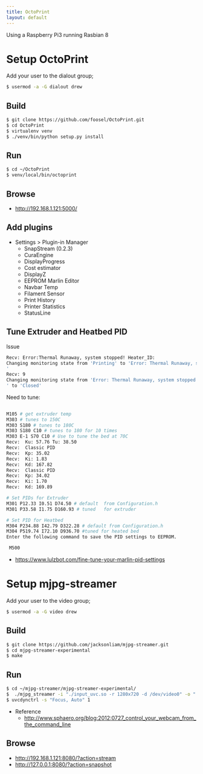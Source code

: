 ```yaml
---
title: OctoPrint
layout: default
---
```


Using a Raspberry Pi3 running Rasbian 8

Setup OctoPrint
===============

Add your user to the dialout group;

``` bash
$ usermod -a -G dialout drew
```

Build
-----

``` bash
$ git clone https://github.com/foosel/OctoPrint.git
$ cd OctoPrint
$ virtualenv venv
$ ./venv/bin/python setup.py install
```

Run
---

``` bash
$ cd ~/OctoPrint
$ venv/local/bin/octoprint 
```

Browse
------

-   <http://192.168.1.121:5000/>

Add plugins
-----------

-   Settings &gt; Plugin-in Manager
    -   SnapStream (0.2.3)
    -   CuraEngine
    -   DisplayProgress
    -   Cost estimator
    -   DisplayZ
    -   EEPROM Marlin Editor
    -   Navbar Temp
    -   Filament Sensor
    -   Print History
    -   Printer Statistics
    -   StatusLine

Tune Extruder and Heatbed PID
-----------------------------

Issue

``` bash
Recv: Error:Thermal Runaway, system stopped! Heater_ID:
Changing monitoring state from 'Printing' to 'Error: Thermal Runaway, system stopped! Heater_ID: 
'
Recv: 9
Changing monitoring state from 'Error: Thermal Runaway, system stopped! Heater_ID: 
' to 'Closed'
```

Need to tune:

``` bash
 
M105 # get extruder temp
M303 # tunes to 150C
M303 S180 # tunes to 180C
M303 S180 C10 # tunes to 180 for 10 times
M303 E-1 S70 C10 # Use to tune the bed at 70C
Recv:  Ku: 57.76 Tu: 38.50
Recv:  Classic PID
Recv:  Kp: 35.02
Recv:  Ki: 1.83
Recv:  Kd: 167.82
Recv:  Classic PID
Recv:  Kp: 34.02
Recv:  Ki: 1.70
Recv:  Kd: 169.89

# Set PIDs for Extruder
M301 P12.33 I0.51 D74.50 # default  from Configuration.h
M301 P33.58 I1.75 D160.93 # tuned   for extruder

# Set PID for Heatbed
M304 P234.88 I42.79 D322.28 # default from Configuration.h
M304 P519.74 I72.10 D936.70 #tuned for heated bed
Enter the following command to save the PID settings to EEPROM. 

 M500
```

-   <https://www.lulzbot.com/fine-tune-your-marlin-pid-settings>

Setup mjpg-streamer
===================

Add your user to the video group;

``` bash
$ usermod -a -G video drew
```

Build
-----

``` bash
$ git clone https://github.com/jacksonliam/mjpg-streamer.git
$ cd mjpg-streamer-experimental
$ make
```

Run
---

``` bash
$ cd ~/mjpg-streamer/mjpg-streamer-experimental/
$  ./mjpg_streamer -i "./input_uvc.so -r 1280x720 -d /dev/video0" -o "./output_http.so"
$ uvcdynctrl -s "Focus, Auto" 1
```

-   Reference
    -   <http://www.sphaero.org/blog:2012:0727_control_your_webcam_from_the_command_line>

Browse
------

-   <http://192.168.1.121:8080/?action=stream>
-   <http://127.0.0.1:8080/?action=snapshot>

